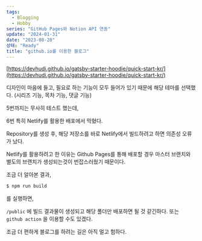 ```yaml
---
tags:
  - Blogging
  - Hobby
series: "GitHub Pages와 Notion API 연동"
update: "2024-01-31"
date: "2023-08-28"
상태: "Ready"
title: "github.io를 이용한 블로그"
---
```

[https://devhudi.github.io/gatsby-starter-hoodie/quick-start-kr/](https://devhudi.github.io/gatsby-starter-hoodie/quick-start-kr/)

디자인이 마음에 들고, 필요로 하는 기능이 모두 들어가 있기 때문에 해당 테마를 선택했다. (시리즈 기능, 목차 기능, 댓글 기능)



5번까지는 무사히 테스트 했는데, 

6번 특히 Netlify를 활용한 배포에서 막혔다. 

Repository를 생성 후, 해당 저장소를 바로 Netlify에서 빌드하려고 하면 의존성 오류가 났다. 

Netlify를 활용하려고 한 이유는 Github Pages를 통해 배포할 경우 마스터 브랜치와 별도의 브랜치가 생성되는것이 번잡스러웠기 때문이다. 



조금 더 알아본 결과,

```bash
$ npm run build
```

를 실행하면, 

`/public` 에 빌드 결과물이 생성되고 해당 폴더만 배포하면 될 것 같긴하다. 또는 `github action` 을 이용할 수도 있겠다. 



조금 더 편하게 블로그를 하려는 길은 아직 멀고 험하다. 

